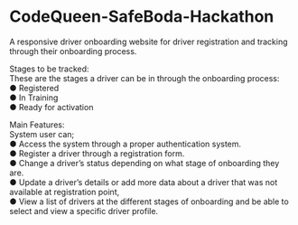 # CodeQueen-SafeBoda-Hackathon
A responsive driver onboarding website for driver registration and tracking through their onboarding process.      

Stages to be tracked:      
These are the stages a driver can be in through the onboarding process:       
● Registered       
● In Training      
● Ready for activation                
 
Main Features:      
System user can;      
● Access the system through a proper authentication system.       
● Register a driver through a registration form.    
● Change a driver’s status depending on what stage of onboarding they are.       
●	Update a driver’s details or add more data about a driver that was not available at
registration point,         
● View a list of drivers at the different stages of onboarding and be able to select and view
a specific driver profile.       
